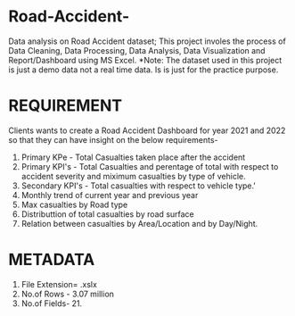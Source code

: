 # Road-Accident-
Data analysis on Road Accident dataset;
This project involes the process of Data Cleaning, Data Processing, Data Analysis, Data Visualization and Report/Dashboard using MS Excel.
*Note: The dataset used in this project is just a demo data not a real time data. Is is just for the practice purpose.
# REQUIREMENT
Clients wants to create a Road Accident Dashboard for year 2021 and 2022 so that they can have insight on the below requirements-
1. Primary KPe - Total Casualties taken place after the accident
2. Primary KPI's - Total Casualties and perentage of total with respect to accident severity and miximum casualties by type of vehicle.
3. Secondary KPI's - Total casualties with respect to vehicle type.'
4. Monthly trend of current year and previous year
5. Max casualties by Road type
6. Distributtion of total casualties by road surface
7. Relation between casualties by Area/Location and by Day/Night.

# METADATA
1. File Extension= .xslx
2. No.of Rows - 3.07 million
3. No.of Fields- 21.
   
